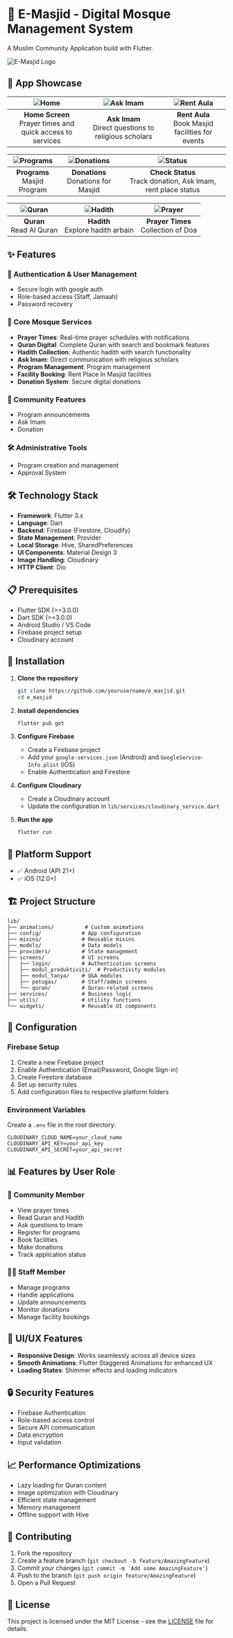 # 🕌 E-Masjid - Digital Mosque Management System

A Muslim Community Application build with Flutter.

![E-Masjid Logo](assets/images/e_masjid_web.png)

## 📱 App Showcase

| ![Home](https://github.com/user-attachments/assets/8036700d-58bb-49a2-85c0-740fa07fedf5) | ![Ask Imam](https://github.com/user-attachments/assets/b853b7d5-d4d1-44c2-aa1d-5858bf99d52f) | ![Rent Aula](https://github.com/user-attachments/assets/d2cb53b9-d8c2-49d2-8b77-3cc3c8af48c7) |
|:--:|:--:|:--:|
| **Home Screen**<br>Prayer times and quick access to services | **Ask Imam**<br>Direct questions to religious scholars | **Rent Aula**<br>Book Masjid facilities for events |

| ![Programs](https://github.com/user-attachments/assets/7b9b2153-fcf4-4027-9bed-2fdf16423182) | ![Donations](https://github.com/user-attachments/assets/9c69c2d2-bba1-4fa7-aa40-75b96aac69ec) | ![Status](https://github.com/user-attachments/assets/2bf865d1-de8c-4b1b-a90e-dc5a6a9360fe) |
|:--:|:--:|:--:|
| **Programs**<br>Masjid Program | **Donations**<br>Donations for Masjid | **Check Status**<br>Track donation, Ask Imam, rent place status |

| ![Quran](https://github.com/user-attachments/assets/20b1ad19-ac51-47da-8ede-8de1fb3adaa1) | ![Hadith](https://github.com/user-attachments/assets/6f1c6566-d4d0-489d-bbe1-8a64ffff6ea7) | ![Prayer](https://github.com/user-attachments/assets/63dff0d1-b73b-4f79-a2f5-6b8d4fb6cc4c) |
|:--:|:--:|:--:|
| **Quran**<br>Read Al Quran | **Hadith**<br>Explore hadith arbain | **Prayer Times**<br>Collection of Doa |



## ✨ Features

### 🔐 Authentication & User Management
- Secure login with google auth
- Role-based access (Staff, Jamaah)
- Password recovery

### 🕌 Core Mosque Services
- **Prayer Times**: Real-time prayer schedules with notifications
- **Quran Digital**: Complete Quran with search and bookmark features
- **Hadith Collection**: Authentic hadith with search functionality
- **Ask Imam**: Direct communication with religious scholars
- **Program Management**: Program management
- **Facility Booking**: Rent Place In Masjid facilities
- **Donation System**: Secure digital donations

### 👥 Community Features
- Program announcements
- Ask Imam
- Donation

### 🛠️ Administrative Tools
- Program creation and management
- Approval System


## 🛠️ Technology Stack

- **Framework**: Flutter 3.x
- **Language**: Dart
- **Backend**: Firebase (Firestore, Cloudify)
- **State Management**: Provider
- **Local Storage**: Hive, SharedPreferences
- **UI Components**: Material Design 3
- **Image Handling**: Cloudinary
- **HTTP Client**: Dio

## 📋 Prerequisites

- Flutter SDK (>=3.0.0)
- Dart SDK (>=3.0.0)
- Android Studio / VS Code
- Firebase project setup
- Cloudinary account

## 🚀 Installation

1. **Clone the repository**
   ```bash
   git clone https://github.com/yourusername/e_masjid.git
   cd e_masjid
   ```

2. **Install dependencies**
   ```bash
   flutter pub get
   ```

3. **Configure Firebase**
   - Create a Firebase project
   - Add your `google-services.json` (Android) and `GoogleService-Info.plist` (iOS)
   - Enable Authentication and Firestore

4. **Configure Cloudinary**
   - Create a Cloudinary account
   - Update the configuration in `lib/services/cloudinary_service.dart`

5. **Run the app**
   ```bash
   flutter run
   ```

## 📱 Platform Support

- ✅ Android (API 21+)
- ✅ iOS (12.0+)

## 🏗️ Project Structure

```
lib/
├── animations/          # Custom animations
├── config/             # App configuration
├── mixins/             # Reusable mixins
├── models/             # Data models
├── providers/          # State management
├── screens/            # UI screens
│   ├── login/          # Authentication screens
│   ├── modul_produktiviti/  # Productivity modules
│   ├── modul_tanya/    # Q&A modules
│   ├── petugas/        # Staff/admin screens
│   └── quran/          # Quran-related screens
├── services/           # Business logic
├── utils/              # Utility functions
└── widgets/            # Reusable UI components
```

## 🔧 Configuration

### Firebase Setup
1. Create a new Firebase project
2. Enable Authentication (Email/Password, Google Sign-in)
3. Create Firestore database
4. Set up security rules
5. Add configuration files to respective platform folders

### Environment Variables
Create a `.env` file in the root directory:
```env
CLOUDINARY_CLOUD_NAME=your_cloud_name
CLOUDINARY_API_KEY=your_api_key
CLOUDINARY_API_SECRET=your_api_secret
```

## 📊 Features by User Role

### 👤 Community Member
- View prayer times
- Read Quran and Hadith
- Ask questions to Imam
- Register for programs
- Book facilities
- Make donations
- Track application status

### 👨‍💼 Staff Member
- Manage programs
- Handle applications
- Update announcements
- Monitor donations
- Manage facility bookings

## 🎨 UI/UX Features

- **Responsive Design**: Works seamlessly across all device sizes
- **Smooth Animations**: Flutter Staggered Animations for enhanced UX
- **Loading States**: Shimmer effects and loading indicators

## 🔒 Security Features

- Firebase Authentication
- Role-based access control
- Secure API communication
- Data encryption
- Input validation

## 📈 Performance Optimizations

- Lazy loading for Quran content
- Image optimization with Cloudinary
- Efficient state management
- Memory management
- Offline support with Hive

## 🤝 Contributing

1. Fork the repository
2. Create a feature branch (`git checkout -b feature/AmazingFeature`)
3. Commit your changes (`git commit -m 'Add some AmazingFeature'`)
4. Push to the branch (`git push origin feature/AmazingFeature`)
5. Open a Pull Request

## 📝 License

This project is licensed under the MIT License - see the [LICENSE](LICENSE) file for details.
